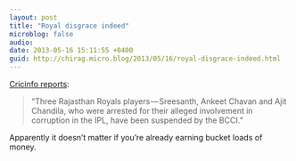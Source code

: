 ```yaml
---
layout: post
title: "Royal disgrace indeed"
microblog: false
audio: 
date: 2013-05-16 15:11:55 +0400
guid: http://chirag.micro.blog/2013/05/16/royal-disgrace-indeed.html
---
```

<p><a href="http://www.espncricinfo.com/indian-premier-league-2013/content/story/636152.html" target="_blank">Cricinfo reports</a>:</p>
<blockquote>“Three Rajasthan Royals players — Sreesanth, Ankeet Chavan and Ajit Chandila, who were arrested for their alleged involvement in corruption in the IPL, have been suspended by the BCCI.”</blockquote>
<p>Apparently it doesn’t matter if you’re already earning bucket loads of money.</p>
